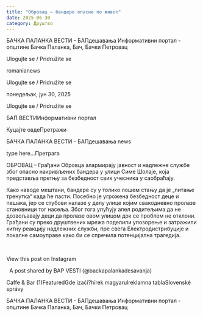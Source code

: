 ```yaml
---
title: "Обровац – бандере опасне по живот"
date: 2025-06-30
category: Друштво
---
```


БАЧКА ПАЛАНКА ВЕСТИ - БАПдешавања Информативни портал - општине Бачка Паланка, Бач, Бачки Петровац

Ulogujte se / Pridružite se

romanianews

Ulogujte se / Pridružite se

понедељак, јун 30, 2025

Ulogujte se / Pridružite se

БАП ВЕСТИИнформативни портал

Куцајте овдеПретражи

БАЧКА ПАЛАНКА ВЕСТИ - БАПдешавања news

type here...Претрага

ОБРОВАЦ – Грађани Обровца алармирају јавност и надлежне службе због опасно накривљених бандера у улици Симе Шолаје, која представља претњу за безбедност свих учесника у саобраћају.

Како наводе мештани, бандере су у толико лошем стању да је „питање тренутка“ када ће пасти. Посебно је угрожена безбедност деце и пешака, јер се стубови налазе у делу улице којим свакодневно пролазе становници тог насеља. Због тога упућују апел родитељима да не дозвољавају деци да пролазе овом улицом док се проблем не отклони.
Грађани су преко друштвених мрежа поделили упозорење и затражили хитну реакцију надлежних служби, пре свега Електродистрибуције и локалне самоуправе како би се спречила потенцијална трагедија.




 












View this post on Instagram






















 
A post shared by BAP VESTI (@backapalankadesavanja)

Caffe & Bar (1)FeaturedGde izaći?hírek magyarulreklamna tablaSlovenské správy

БАЧКА ПАЛАНКА ВЕСТИ - БАПдешавања Информативни портал - општине Бачка Паланка, Бач, Бачки Петровац

